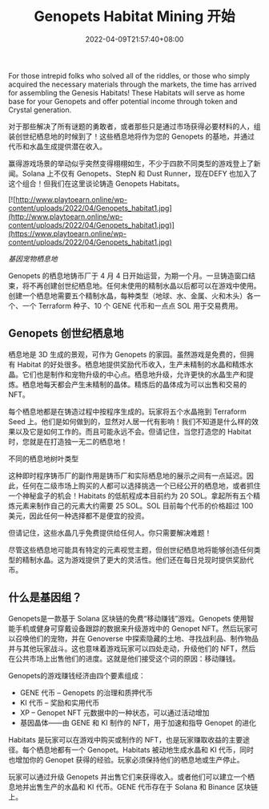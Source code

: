 ﻿---
title: "Genopets Habitat Mining 开始"
date: 2022-04-09T21:57:40+08:00
lastmod: 2022-04-09T16:45:40+08:00
draft: false
authors: ["Royal"]
description: "For those intrepid folks who solved all of the riddles, or those who simply acquired the necessary materials through the markets, the time has arrived for assembling the Genesis Habitats! These Habitats will serve as home base for your Genopets and offer potential income through token and Crystal generation."
featuredImage: "genopets-habitat-minting-begins.jpg"
tags: ["Play to Earn","NFT game"]
categories: ["news"]
news: ["Games"]
weight: 
lightgallery: true
pinned: false
recommend: false
recommend1: false
---

For those intrepid folks who solved all of the riddles, or those who simply acquired the necessary materials through the markets, the time has arrived for assembling the Genesis Habitats! These Habitats will serve as home base for your Genopets and offer potential income through token and Crystal generation.

<!--more-->

对于那些解决了所有谜题的勇敢者，或者那些只是通过市场获得必要材料的人，组装创世纪栖息地的时候到了！这些栖息地将作为您的 Genopets 的基地，并通过代币和水晶生成提供潜在收入。

赢得游戏场景的举动似乎突然变得栩栩如生，不少于四款不同类型的游戏登上了新闻。Solana 上不仅有 Genopets、StepN 和 Dust Runner，现在DEFY 也加入了这个组合！但我们在这里谈论铸造 Genopets Habitats。

[![http://www.playtoearn.online/wp-content/uploads/2022/04/Genopets_habitat1.jpg](http://www.playtoearn.online/wp-content/uploads/2022/04/Genopets_habitat1.jpg)](https://www.playtoearn.online/wp-content/uploads/2022/04/Genopets_habitat1.jpg)

*基因宠物栖息地*

Genopets 的栖息地铸币厂于 4 月 4 日开始运营，为期一个月。一旦铸造窗口结束，将不再创建创世纪栖息地。任何未使用的精制水晶以后都可以在游戏中使用。创建一个栖息地需要五个精制水晶，每种类型（地球、水、金属、火和木头）各一个、一个 Terraform 种子、10 个 GENE 代币和一点点 SOL 用于交易费用。

## Genopets 创世纪栖息地

栖息地是 3D 生成的景观，可作为 Genopets 的家园。虽然游戏是免费的，但拥有 Habitat 的好处很多。栖息地提供奖励代币收入，生产未精制的水晶和精炼水晶。它们也是制作和宠物升级的中心点。栖息地升级，允许更快的水晶生产和提炼。栖息地每天都会产生未精制的晶体。精炼后的晶体成为可以出售和交易的NFT。

每个栖息地都是在铸造过程中按程序生成的。玩家将五个水晶拖到 Terraform Seed 上。他们是如何做到的，显然对人居一代有影响！我们不知道是什么样的效果以及它是如何工作的。而且可能永远不会。但请记住，当您打造您的 Habitat 时，您就是在打造独一无二的栖息地！

不同的栖息地树叶类型

这种即时程序铸币厂的副作用是铸币厂和实际栖息地的展示之间有一点延迟。因此，任何在二级市场上购买的人都可以选择挑选一个已经公开的栖息地，或者抓住一个神秘盒子的机会！Habitats 的低航程成本目前约为 20 SOL。拿起所有五个精炼元素来制作自己的元素大约需要 25 SOL。SOL 目前每个代币的价格超过 100 美元，因此任何一种选择都不是便宜的投资。

但请记住，这些水晶几乎免费提供给任何人。你只需要解决难题！

尽管这些栖息地可能具有特定的元素视觉主题，但创世纪栖息地将能够创造任何类型的精制水晶。这为游戏提供了更大的灵活性。他们还在每日兑现时提供奖励代币。

## 什么是基因组？

Genopets是一款基于 Solana 区块链的免费“移动赚钱”游戏。Genopets 使用智能手机或健身可穿戴设备跟踪的数据来升级游戏中的 Genopet NFT。然后玩家可以召唤他们的宠物，并在 Genoverse 中探索隐藏的土地、寻找战利品、制作物品并与其他玩家战斗。这也意味着游戏玩家可以四处走动，升级他们的 NFT，然后在公共市场上出售他们的进度。这就是他们接受这个词的原因：移动赚钱。

Genopets的游戏赚钱经济由四个要素组成：

- GENE 代币 – Genopets 的治理和质押代币
- KI 代币 – 奖励和实用代币
- XP – Genopet NFT 元数据中的一种状态，可以通过活动增加
- 基因晶体——由 GENE 和 KI 制作的 NFT，用于加速和指导 Genopet 的进化

Habitats 是玩家可以在游戏中购买或制作的 NFT，也是玩家赚取收益的主要途径。每个栖息地都有一个 Genopet。Habitats 被动地生成水晶和 KI 代币，同时也增加你的 Genopet 获得的经验。玩家必须保持他们的栖息地或生产停止。

玩家可以通过升级 Genopets 并出售它们来获得收入。或者他们可以建立一个栖息地并出售生产的水晶和 KI 代币。GENE 代币存在于 Solana 和 Binance 区块链上。

